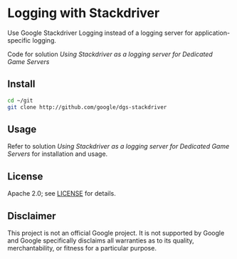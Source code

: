 # Logging with Stackdriver

Use Google Stackdriver Logging instead of a logging server for
application-specific logging.

Code for solution _Using Stackdriver as a logging server for Dedicated Game
Servers_ 

## Install
```sh
cd ~/git
git clone http://github.com/google/dgs-stackdriver
```

## Usage

Refer to solution _Using Stackdriver as a logging server for Dedicated Game 
Servers_ for installation and usage.

## License

Apache 2.0; see [LICENSE](LICENSE) for details.

## Disclaimer

This project is not an official Google project. It is not supported by Google
and Google specifically disclaims all warranties as to its quality,
merchantability, or fitness for a particular purpose.
